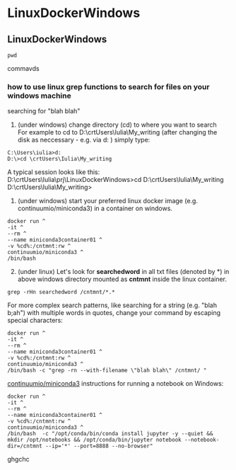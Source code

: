 # LinuxDockerWindows
 
## LinuxDockerWindows
```
pwd
```
commavds 


 

### how to use linux grep functions to search for files on your windows machine
searching for "blah blah"
1. (under windows) change directory (cd) to where you want to search  
For example to cd to D:\crtUsers\Iulia\My_writing (after changing the disk as neccessary - e.g. via d: ) simply type:  
```
C:\Users\iulia>d:
D:\>cd \crtUsers\Iulia\My_writing
```
A typical session looks like this:   
D:\crtUsers\Iulia\prj\LinuxDockerWindows>cd D:\crtUsers\Iulia\My_writing
D:\crtUsers\Iulia\My_writing>

1. (under windows) start your preferred linux docker image (e.g. continuumio/miniconda3) in a container on windows.

```
docker run ^
-it ^
--rm ^
--name miniconda3container01 ^
-v %cd%:/cntmnt:rw ^
continuumio/miniconda3 ^
/bin/bash 

```

2.  (under linux) Let's look for __searchedword__ in all txt files (denoted by *) in above windows directory mounted as __cntmnt__ inside the linux container.
```
grep -rHn searchedword /cntmnt/*.*

```

For more complex search patterns, like searching for a string (e.g. "blah b;ah") with multiple words in quotes, 
change your command by escaping special characters:  
 
```
docker run ^
-it ^
--rm ^
--name miniconda3container01 ^
-v %cd%:/cntmnt:rw ^
continuumio/miniconda3 ^
/bin/bash -c "grep -rn --with-filename \"blah blah\" /cntmnt/ "

```

[continuumio/miniconda3](https://hub.docker.com/r/continuumio/miniconda3) instructions for running a notebook on Windows:
 
```
docker run ^
-it ^
--rm ^
--name miniconda3container01 ^
-v %cd%:/cntmnt:rw ^
continuumio/miniconda3 ^
/bin/bash  -c "/opt/conda/bin/conda install jupyter -y --quiet && mkdir /opt/notebooks && /opt/conda/bin/jupyter notebook --notebook-dir=/cntmnt --ip='*' --port=8888 --no-browser"
```
ghgchc



